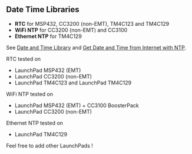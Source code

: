 ## Date Time Libraries

* **RTC** for MSP432, CC3200 (non-EMT), TM4C123 and TM4C129
* **WiFi NTP** for CC3200 (non-EMT) and CC3100
* **Ethernet NTP** for TM4C129

See [Date and Time Library](http://embeddedcomputing.weebly.com/date-and-time-library.html) and [Get Date and Time from Internet with NTP](http://embeddedcomputing.weebly.com/get-date-and-time-from-internet-with-ntp.html).

RTC tested on 

* LaunchPad MSP432 (EMT)
* LaunchPad CC3200 (non-EMT)
* LaunchPad TM4C123 and LaunchPad TM4C129

WiFi NTP tested on 

* LaunchPad MSP432 (EMT) + CC3100 BoosterPack
* LaunchPad CC3200 (non-EMT)

Ethernet NTP tested on 

* LaunchPad TM4C129 

Feel free to add other LaunchPads !